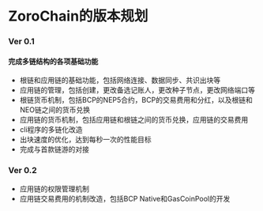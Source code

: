 # ZoroChain的版本规划
### Ver 0.1
#### 完成多链结构的各项基础功能
* 根链和应用链的基础功能，包括网络连接、数据同步、共识出块等
* 应用链的管理，包括创建，更改备选记账人，更改种子节点，更改网络端口等
* 根链货币机制，包括BCP的NEP5合约，BCP的交易费用和分红，以及根链和NEO链之间的货币兑换
* 应用链的货币机制，包括应用链和根链之间的货币兑换，应用链的交易费用
* cli程序的多链化改造
* 出块速度的优化，达到每秒一次的性能目标
* 完成与首款链游的对接

### Ver 0.2
* 应用链的权限管理机制
* 应用链交易费用的机制改造，包括BCP Native和GasCoinPool的开发